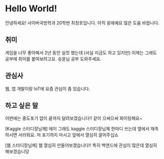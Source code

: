 # Hello World!
안녕하세요! 사이버국방학과 20학번 최창호입니다. 아직 응애예요 많은 도움 바랍니다.

## 취미
게임을 너무 좋아해서 2년 동안 실컷 했는데 (사실 지금도 하고 있지만) 이제는 그래도 공부에 취미를 붙여보려고요. 승윤님 공부 도와주세요. 

## 관심사 
웹, 앱 개발이랑 IoT에 요즘 관심이 좀 있습니다.

## 하고 싶은 말 
이번에는 중도포기 없이 끝까지 달려보겠습니다!! 같이 으쌰으쌰 화이팅해요~

[Kaggle 스터디장님께]
에이 그래도 kaggle 스터디장님께 한마디 쓰는데 옆에서 재촉하시면 서러워요.
저 포기하지 마시고 앞에서 열심히 끌어주십쇼

[웹 스터디장님께]
웹 열심히 만들어보겠습니다!! 특히 백엔드에 관심이 많은데 열심히 해보겠습니당
